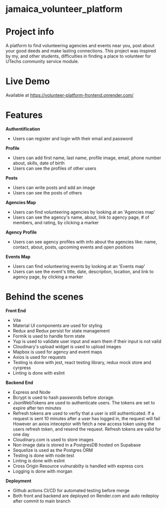 # jamaica_volunteer_platform
# Project info
A platform to find volunteering agencies and events near you, post about your good deeds and make lasting connections. This project was inspired by my, and other students, difficulties in finding a place to volunteer for UTechs community service module.
# Live Demo
Available at https://volunteer-platform-frontend.onrender.com/
# Features
**Authentification**
* Users can register and login with their email and password

**Profile**
* Users can add first name, last name, profile image, email, phone number about, skills, date of birth
* Users can see the profiles of other users

**Posts**
* Users can write posts and add an image
* Users can see the posts of others

**Agencies Map**
* Users can find volunteering agencies by looking at an 'Agencies map'
* Users can see the agency's name, about, link to agency page, # of members, and rating, by clicking a marker

**Agency Profile**
* Users can see agency profiles with info about the agencies like: name, contact, about, posts, upcoming events and open positions

**Events Map**
* Users can find volunteering events by looking at an 'Events map'
* Users can see the event's title, date, description, location, and link to agency page, by clicking a marker

# Behind the scenes

**Front End**
* Vite
* Material UI components are used for styling
* Redux and Redux persist for state management
* Formik is used to handle form state
* Yup is used to validate user input and warn them if their input is not valid
* Cloudinary's upload widget is used to upload images
* Mapbox is used for agency and event maps
* Axios is used for requests
* Testing is done with jest, react testing library, redux mock store and  cyrpress
* Linting is done with eslint

**Backend End**
* Express and Node
* Bcrypt is used to hash passwords before storage.
* JsonWebTokens are used to authenticate users. The tokens are set to expire after ten minutes 
* Refresh tokens are used to verfiy that a user is still authenticated. If a request is sent 10 minutes after a user has logged in, the request will fail
However an axios inteceptor with fetch a new access token using the users refresh token, and resend the request. Refresh tokens are valid for one day
* Cloudinary.com is used to store images
* Non image data is stored in a PostgresDB hosted on Supabase
* Sequelize is used as the Postgres ORM
* Testing is done with node:test
* Linting is done with eslint
* Cross Origin Resource vulnurabilty is handled with express cors
* Logging is done with morgan


**Deployment**
* Github actions CI/CD for automated testing before merge
* Both front and backend are deployed on Render.com and auto redeploy after commit to main branch



